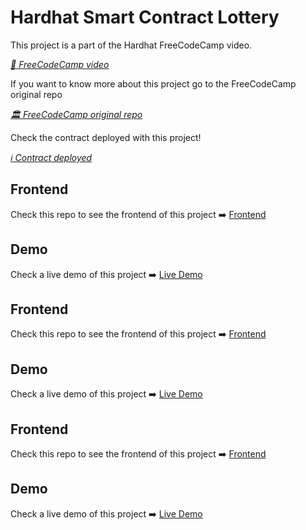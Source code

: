 # Hardhat Smart Contract Lottery

This project is a part of the Hardhat FreeCodeCamp video.

_[ :movie_camera: FreeCodeCamp video](https://www.youtube.com/watch?v=gyMwXuJrbJQ&t)_

If you want to know more about this project go to the FreeCodeCamp original repo

_[ :classical_building: FreeCodeCamp original repo](https://github.com/PatrickAlphaC/hardhat-smartcontract-lottery-fcc)_

Check the contract deployed with this project!

_[ :information_source: Contract deployed](https://goerli.etherscan.io/address/0x46F9530bF699EF8E1658036090eEf4Fd245Fb9C0)_

## Frontend

Check this repo to see the frontend of this project :arrow_right: [Frontend](https://github.com/santipu03/nextjs-smartcontract-lottery-fcc)

## Demo

Check a live demo of this project :arrow_right: [Live Demo](https://hidden-firefly-7534.on.fleek.co/)

## Frontend

Check this repo to see the frontend of this project :arrow_right: [Frontend](https://github.com/santipu03/nextjs-smartcontract-lottery-fcc)

## Demo

Check a live demo of this project :arrow_right: [Live Demo](https://hidden-firefly-7534.on.fleek.co/)

## Frontend

Check this repo to see the frontend of this project :arrow_right: [Frontend](https://github.com/santipu03/nextjs-smartcontract-lottery-fcc)

## Demo

Check a live demo of this project :arrow_right: [Live Demo](https://hidden-firefly-7534.on.fleek.co/)
